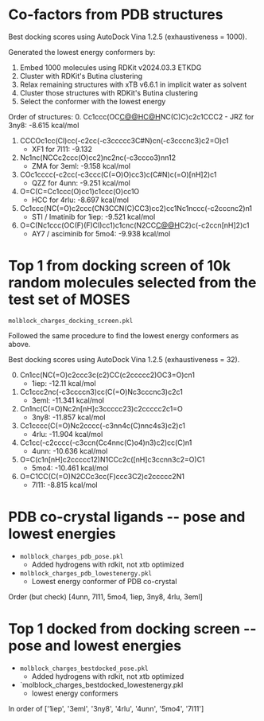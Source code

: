 # Co-factors from PDB structures

Best docking scores using AutoDock Vina 1.2.5 (exhaustiveness = 1000).

Generated the lowest energy conformers by:
1. Embed 1000 molecules using RDKit v2024.03.3 ETKDG
2. Cluster with RDKit's Butina clustering
3. Relax remaining structures with xTB v6.6.1 in implicit water as solvent
4. Cluster those structures with RDKit's Butina clustering
5. Select the conformer with the lowest energy

Order of structures:
0. Cc1ccc(OC[C@@H](O)[C@H](C)NC(C)C)c2c1CCC2
    - JRZ for 3ny8: -8.615 kcal/mol
1. CCCOc1cc(Cl)cc(-c2cc(-c3ccccc3C#N)cn(-c3cccnc3)c2=O)c1
    - XF1 for 7l11: -9.132
2. Nc1nc(NCCc2ccc(O)cc2)nc2nc(-c3ccco3)nn12
    - ZMA for 3eml: -9.158 kcal/mol
3. COc1cccc(-c2cc(-c3ccc(C(=O)O)cc3)c(C#N)c(=O)[nH]2)c1
    - QZZ for 4unn: -9.251 kcal/mol
4. O=C(C=Cc1ccc(O)cc1)c1ccc(O)cc1O
    - HCC for 4rlu: -8.697 kcal/mol
5. Cc1ccc(NC(=O)c2ccc(CN3CCN(C)CC3)cc2)cc1Nc1nccc(-c2cccnc2)n1
    - STI / Imatinib for 1iep: -9.521 kcal/mol
6. O=C(Nc1ccc(OC(F)(F)Cl)cc1)c1cnc(N2CC[C@@H](O)C2)c(-c2ccn[nH]2)c1
    - AY7 / asciminib for 5mo4: -9.938 kcal/mol

# Top 1 from docking screen of 10k random molecules selected from the test set of MOSES
`molblock_charges_docking_screen.pkl`

Followed the same procedure to find the lowest energy conformers as above.

Best docking scores using AutoDock Vina 1.2.5 (exhaustiveness = 32).

0. Cn1cc(NC(=O)c2ccc3c(c2)CC(c2ccccc2)OC3=O)cn1
    - 1iep: -12.11 kcal/mol
1. Cc1ccc2nc(-c3ccccn3)cc(C(=O)Nc3cccnc3)c2c1
    - 3eml: -11.341 kcal/mol
2. Cn1nc(C(=O)Nc2n[nH]c3ccccc23)c2ccccc2c1=O
    - 3ny8: -11.857 kcal/mol
3. Cc1cccc(C(=O)Nc2cccc(-c3nn4c(C)nnc4s3)c2)c1
    - 4rlu: -11.904 kcal/mol
4. Cc1cc(-c2cccc(-c3ccn(Cc4nnc(C)o4)n3)c2)cc(C)n1
    - 4unn: -10.636 kcal/mol
5. O=C(c1n[nH]c2ccccc12)N1CCc2c([nH]c3ccnn3c2=O)C1
    - 5mo4: -10.461 kcal/mol
6. O=C1CC(C(=O)N2CCc3cc(F)ccc3C2)c2ccccc2N1
    - 7l11: -8.815 kcal/mol


# PDB co-crystal ligands -- pose and lowest energies
- `molblock_charges_pdb_pose.pkl`
    - Added hydrogens with rdkit, not xtb optimized
- `molblock_charges_pdb_lowestenergy.pkl`
    - Lowest energy conformer of PDB co-crystal

Order (but check) [4unn, 7l11, 5mo4, 1iep, 3ny8, 4rlu, 3eml]

# Top 1 docked from docking screen -- pose and lowest energies
- `molblock_charges_bestdocked_pose.pkl`
    - Added hydrogens with rdkit, not xtb optimized
- `molblock_charges_bestdocked_lowestenergy.pkl
    - lowest energy conformers

In order of ['1iep', '3eml', '3ny8', '4rlu', '4unn', '5mo4', '7l11']
